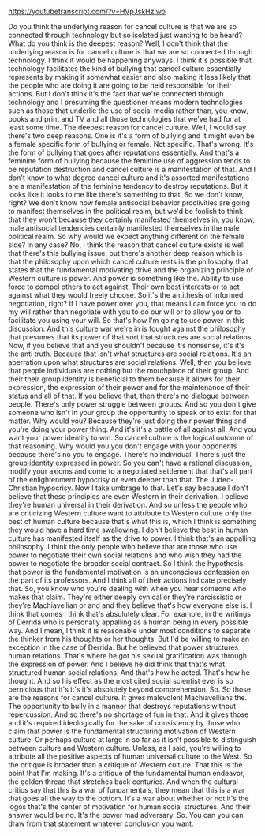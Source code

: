 https://youtubetranscript.com/?v=HVpJskHzlwo

 Do you think the underlying reason for cancel culture is that we are so connected through technology but so isolated just wanting to be heard? What do you think is the deepest reason? Well, I don't think that the underlying reason is for cancel culture is that we are so connected through technology. I think it would be happening anyways. I think it's possible that technology facilitates the kind of bullying that cancel culture essentially represents by making it somewhat easier and also making it less likely that the people who are doing it are going to be held responsible for their actions. But I don't think it's the fact that we're connected through technology and I presuming the questioner means modern technologies such as those that underlie the use of social media rather than, you know, books and print and TV and all those technologies that we've had for at least some time. The deepest reason for cancel culture. Well, I would say there's two deep reasons. One is it's a form of bullying and it might even be a female specific form of bullying or female. Not specific. That's wrong. It's the form of bullying that goes after reputations essentially. And that's a feminine form of bullying because the feminine use of aggression tends to be reputation destruction and cancel culture is a manifestation of that. And I don't know to what degree cancel culture and it's assorted manifestations are a manifestation of the feminine tendency to destroy reputations. But it looks like it looks to me like there's something to that. So we don't know, right? We don't know how female antisocial behavior proclivities are going to manifest themselves in the political realm, but we'd be foolish to think that they won't because they certainly manifested themselves in, you know, male antisocial tendencies certainly manifested themselves in the male political realm. So why would we expect anything different on the female side? In any case? No, I think the reason that cancel culture exists is well that there's this bullying issue, but there's another deep reason which is that the philosophy upon which cancel culture rests is the philosophy that states that the fundamental motivating drive and the organizing principle of Western culture is power. And power is something like the. Ability to use force to compel others to act against. Their own best interests or to act against what they would freely choose. So it's the antithesis of informed negotiation, right? If I have power over you, that means I can force you to do my will rather than negotiate with you to do our will or to allow you or to facilitate you using your will. So that's how I'm going to use power in this discussion. And this culture war we're in is fought against the philosophy that presumes that its power of that sort that structures are social relations. Now, if you believe that and you shouldn't because it's nonsense, it's it's the anti truth. Because that isn't what structures are social relations. It's an aberration upon what structures are social relations. Well, then you believe that people individuals are nothing but the mouthpiece of their group. And their their group identity is beneficial to them because it allows for their expression, the expression of their power and for the maintenance of their status and all of that. If you believe that, then there's no dialogue between people. There's only power struggle between groups. And so you don't give someone who isn't in your group the opportunity to speak or to exist for that matter. Why would you? Because they're just doing their power thing and you're doing your power thing. And it's it's a battle of all against all. And you want your power identity to win. So cancel culture is the logical outcome of that reasoning. Why would you you don't engage with your opponents because there's no you to engage. There's no individual. There's just the group identity expressed in power. So you can't have a rational discussion, modify your axioms and come to a negotiated settlement that that's all part of the enlightenment hypocrisy or even deeper than that. The Judeo-Christian hypocrisy. Now I take umbrage to that. Let's say because I don't believe that these principles are even Western in their derivation. I believe they're human universal in their derivation. And so unless the people who are criticizing Western culture want to attribute to Western culture only the best of human culture because that's what this is, which I think is something they would have a hard time swallowing. I don't believe the best in human culture has manifested itself as the drive to power. I think that's an appalling philosophy. I think the only people who believe that are those who use power to negotiate their own social relations and who wish they had the power to negotiate the broader social contract. So I think the hypothesis that power is the fundamental motivation is an unconscious confession on the part of its professors. And I think all of their actions indicate precisely that. So, you know who you're dealing with when you hear someone who makes that claim. They're either deeply cynical or they're narcissistic or they're Machiavellian or and and they believe that's how everyone else is. I think that comes I think that's absolutely clear. For example, in the writings of Derrida who is personally appalling as a human being in every possible way. And I mean, I think it is reasonable under most conditions to separate the thinker from his thoughts or her thoughts. But I'd be willing to make an exception in the case of Derrida. But he believed that power structures human relations. That's where he got his sexual gratification was through the expression of power. And I believe he did think that that's what structured human social relations. And that's how he acted. That's how he thought. And so his effect as the most cited social scientist ever is so pernicious that it's it's it's absolutely beyond comprehension. So. So those are the reasons for cancel culture. It gives malevolent Machiavellians the. The opportunity to bully in a manner that destroys reputations without repercussion. And so there's no shortage of fun in that. And it gives those and it's required ideologically for the sake of consistency by those who claim that power is the fundamental structuring motivation of Western culture. Or perhaps culture at large in so far as it isn't possible to distinguish between culture and Western culture. Unless, as I said, you're willing to attribute all the positive aspects of human universal culture to the West. So the critique is broader than a critique of Western culture. That this is the point that I'm making. It's a critique of the fundamental human endeavor, the golden thread that stretches back centuries. And when the cultural critics say that this is a war of fundamentals, they mean that this is a war that goes all the way to the bottom. It's a war about whether or not it's the logos that's the center of motivation for human social structures. And their answer would be no. It's the power mad adversary. So. You can you can draw from that statement whatever conclusion you want.